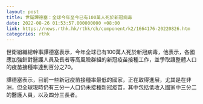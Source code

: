 ```yaml
---
layout: post
title: 世衛譚德塞：全球今年至今已有100萬人死於新冠病毒
date: 2022-08-26 01:53:57.000000000 +08:00
link: https://news.rthk.hk/rthk/ch/component/k2/1664176-20220826.htm
categories: rthk
---
```


世衛組織總幹事譚德塞表示，今年全球已有100萬人死於新冠病毒，他表示，各國應加強針對醫護人員及長者等高風險群組的新冠疫苗接種工作，並爭取讓整體人口的疫苗接種率達到百分之70。

譚德塞表示，目前一些新冠疫苗接種率最低的國家，正在取得進展，尤其是在非洲，但全球現時仍有三分一人口仍未接種新冠疫苗，其中包括低收入國家中三分二的醫護人員，以及四分三長者。
